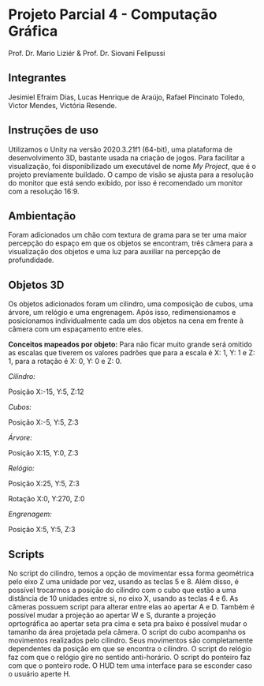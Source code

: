 # Projeto Parcial 4 - Computação Gráfica
Prof. Dr. Mario Liziér & Prof. Dr. Siovani Felipussi

## Integrantes
Jesimiel Efraim Dias,
Lucas Henrique de Araújo,
Rafael Pincinato Toledo,
Victor Mendes,
Victória Resende.

## Instruções de uso
Utilizamos o Unity na versão 2020.3.21f1 (64-bit), uma plataforma de desenvolvimento 3D, bastante usada na criação de jogos.
Para facilitar a visualização, foi disponibilizado um executável de nome *My Project*, que é o projeto previamente buildado. O campo de visão se ajusta para a resolução do monitor que está sendo exibido, por isso é recomendado um monitor com a resolução 16:9.

## Ambientação
Foram adicionados um chão com textura de grama para se ter uma maior percepção do espaço em que os objetos se encontram, três câmera para a visualização dos objetos e uma luz para auxiliar na percepção de profundidade.

##  Objetos 3D
Os objetos adicionados foram um cilindro, uma composição de cubos, uma árvore, um relógio e uma engrenagem. Após isso, redimensionamos e posicionamos individualmente cada um dos objetos na cena em frente à câmera com um espaçamento entre eles.

**Conceitos mapeados por objeto:**
Para não ficar muito grande será omitido as escalas que tiverem os valores padrões que para a escala é X: 1, Y: 1 e Z: 1, para a rotação é X: 0, Y: 0 e Z: 0.

*Cilindro:*

Posição
X:-15, Y:5, Z:12


*Cubos:*

Posição
X:-5, Y:5, Z:3


*Árvore:*

Posição
X:15, Y:0, Z:3


*Relógio:*

Posição
X:25, Y:5, Z:3

Rotação
X:0, Y:270, Z:0


*Engrenagem:*

Posição
X:5, Y:5, Z:3


## Scripts
No script do cilindro, temos a opção de movimentar essa forma geométrica pelo eixo Z uma unidade por vez, usando as teclas 5 e 8.
Além disso, é possível trocarmos a posição do cilindro com o cubo que estão a uma distância de 10 unidades entre si, no eixo X, usando as teclas 4 e 6.
As câmeras possuem script para alterar entre elas ao apertar A e D. Também é possível mudar a projeção ao apertar W e S, durante a projeção oprtográfica ao apertar seta pra cima e seta pra baixo é possível mudar o tamanho da área projetada pela câmera.
O script do cubo acompanha os movimentos realizados pelo cilindro. Seus movimentos são completamente dependentes da posição em que se encontra o cilindro.
O script do relógio faz com que o relógio gire no sentido anti-horário.
O script do ponteiro faz com que o ponteiro rode.
O HUD tem uma interface para se esconder caso o usuário aperte H.
